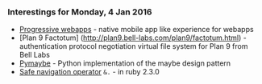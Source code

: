 ### Interestings for Monday, 4 Jan 2016

* [Progressive webapps](https://addyosmani.com/blog/getting-started-with-progressive-web-apps/) - native mobile app like experience for webapps
* [Plan 9 Factotum] (http://plan9.bell-labs.com/plan9/factotum.html) - authentication protocol negotiation virtual file system for Plan 9 from Bell Labs
* [Pymaybe](https://github.com/ekampf/pymaybe) - Python implementation of the maybe design pattern
* [Safe navigation operator](https://bugs.ruby-lang.org/issues/11537) ```&.``` - in ruby 2.3.0
